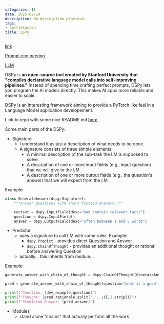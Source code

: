 ```yaml
---
categories: []
date: 2025-02-14
description: No description provided.
tags:
- zettlekasten
title: DSPy
---
```


[link](https://www.removepaywall.com/search?url=https://medium.com/aiguys/prompt-engineering-is-dead-dspy-is-new-paradigm-for-prompting-c80ba3fc4896)

[Prompt engineering](Prompt%20engineering.md)

[LLM](LLM.md)

DSPy is **an open-source tool created by Stanford University that "compiles declarative language model calls into self-improving pipelines."** Instead of spending time crafting perfect prompts, DSPy lets you program the AI models directly. This makes AI apps more reliable and easier to scale.

DSPy is an interesting framework aiming to provide a PyTorch like feel in a Language Model application developement.

Link to repo with some nice README.md [here](https://github.com/stanfordnlp/dspy/tree/main?tab=readme-ov-file)

Some main parts of the DSPy:

- Signature
	- I understand it as just a description of what needs to be done.
	- A signature consists of three simple elements:
	    - A minimal description of the sub-task the LM is supposed to solve.
	    - A description of one or more input fields (e.g., input question) that we will give to the LM.
	    - A description of one or more output fields (e.g., the question's answer) that we will expect from the LM.

Example:

```python
class GenerateAnswer(dspy.Signature):
    """Answer questions with short factoid answers."""

    context = dspy.InputField(desc="may contain relevant facts")
    question = dspy.InputField()
    answer = dspy.OutputField(desc="often between 1 and 5 words")
```

- Predictor
	- uses a signature to call LM with some rules. Example:
		- `dspy.Predict` - provides direct Question and Answer
		- `dspy.ChainOfThought` - provides an additional thought or rational before answering Question
	- actually... this inherits from module... 

Example:

```python
generate_answer_with_chain_of_thought = dspy.ChainOfThought(GenerateAnswer)

pred = generate_answer_with_chain_of_thought(question="what is a good reciepie for late lunch? I want something quick")

print(f"Question: {dev_example.question}")
print(f"Thought: {pred.rationale.split('.', 1)[1].strip()}")
print(f"Predicted Answer: {pred.answer}")
```

- Modules
	- stand alone "chains" that actually perform all the work